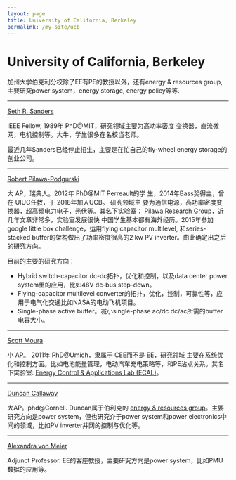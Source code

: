 ```yaml
---
layout: page
title: University of California, Berkeley 
permalink: /my-site/ucb
---
```

# University of California, Berkeley 

加州大学伯克利分校除了EE有PE的教授以外，还有energy & resources group, 主要研究power system，energy storage, energy policy等等.

---

[Seth R. Sanders](https://www2.eecs.berkeley.edu/Faculty/Homepages/sanders.html)

IEEE Fellow, 1989年 PhD@MIT，研究领域主要为高功率密度
变换器，直流微网，电机控制等。大牛，学生很多在名校当老师。

最近几年Sanders已经停止招生，主要是在忙自己的fly-wheel energy storage的创业公司。

---

[Robert Pilawa-Podgurski](https://www2.eecs.berkeley.edu/Faculty/Homepages/pilawa.html)

大 AP，瑞典人。2012年 PhD@MIT Perreault的学
生，2014年Bass奖得主，曾在 UIUC任教，于 2018年加入UCB。 研究领域主
要为通信电源，高功率密度变换器，超高频电力电子，光伏等。其名下实验室：
[Pilawa Research Group](https://pilawa.ece.illinois.edu/)，近几年文章非常多，实验室发展很快 中国学生基本都有海外经历。2015年参加google little box challenge，运用flying capacitor multilevel, 和series-stacked buffer的架构做出了功率密度很高的2 kw PV inverter。由此确定出之后的研究方向。

目前的主要的研究方向：
* Hybrid switch-capacitor dc-dc拓扑，优化和控制，以及data center power system里的应用，比如48V dc-bus step-down。
* Flying-capacitor multilevel converter的拓扑，优化，控制，可靠性等，应用于电气化交通比如NASA的电动飞机项目。
* Single-phase active buffer。减小single-phase ac/dc dc/ac所需的buffer电容大小。

---

[Scott Moura](https://ce.berkeley.edu/people/faculty/moura)

小 AP。 2011年 PhD@Umich，隶属于 CEE而不是 EE，研究领域
主要在系统优化和控制方面。比如电池能量管理，电动汽车充电策略等，和PE沾点关系。其名下实验室: [Energy Control & Applications Lab (ECAL)](https://ecal.berkeley.edu/index.html)。

---

[Duncan Callaway](https://erg.berkeley.edu/people/callaway-duncan/)

大AP。phd@Cornell. Duncan属于伯利克的 [energy & resources group](https://erg.berkeley.edu/)。主要研究方向是power system，但也研究介于power system和power electronics中间的领域，比如PV inverter并网的控制与优化等。

---

[Alexandra von Meier](https://www2.eecs.berkeley.edu/Faculty/Homepages/vonmeier.html)

Adjunct Professor. EE的客座教授，主要研究方向是power system，比如PMU数据的应用等。



